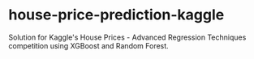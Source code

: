 # house-price-prediction-kaggle
Solution for Kaggle's House Prices - Advanced Regression Techniques competition using XGBoost and Random Forest.
